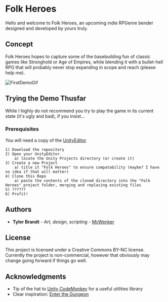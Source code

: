 # Folk Heroes

Hello and welcome to Folk Heroes, an upcoming indie RPGenre bender designed and developed by yours truly.

## Concept

Folk Heroes hopes to capture some of the basebuilding fun of classic games like Stronghold or Age of Empires, while blending it with a bullet-hell RPG that will probably never stop expanding in scope and reach (please help me).

![FirstDemoGif](DemoImages/AIswarm.gif?raw=true "Just need to add some bullets, some traps, a few more monsters...")

## Trying the Demo Thusfar

While I highly do not recommend you try to play the game in its current state (it's ugly and bad), if you insist...

### Prerequisites

You will need a copy of the [UnityEditor](https://unity3d.com/)

	1) Download the repository
	2) Open your UnityEditor
		a) locate the Unity Projects directory (or create it)
	3) Create a new Project
		a) title it "Folk Heroes" to ensure compatability (maybe? I have no idea if that will matter)
	4) Clone this Repo
		a) paste the contents of the cloned directory into the "Folk Heroes" project folder, merging and replacing existing files
	5) ??????
	6) Profit!

## Authors

* **Tyler Brandt** - *Art, design, scripting* - [McWenker](https://github.com/McWenker/)

## License

This project is licensed under a Creative Commons BY-NC license. Currently the project is non-commercial, however that obviously may change going forward if things go well.

## Acknowledgments

* Tip of the hat to [Unity CodeMonkey](https://unitycodemonkey.com) for a useful utilities library
* Clear inspiration: [Enter the Gungeon](http://dodgeroll.com/)
